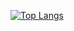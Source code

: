 [![Top Langs](https://github-readme-stats.vercel.app/api/top-langs/?username=nedackland&layout=compact&theme=radical)](https://github.com/nedackland/github-readme-stats)

